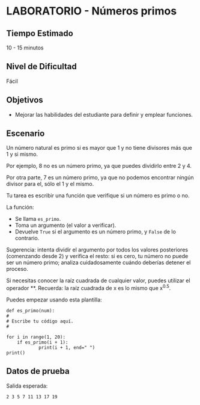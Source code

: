 # LABORATORIO - Números primos

## Tiempo Estimado

10 - 15 minutos

## Nivel de Dificultad

Fácil

## Objetivos

* Mejorar las habilidades del estudiante para definir y emplear funciones.

## Escenario

Un número natural es primo si es mayor que 1 y no tiene divisores más que 1 y si mismo.

Por ejemplo, 8 no es un número primo, ya que puedes dividirlo entre 2 y 4.

Por otra parte, 7 es un número primo, ya que no podemos encontrar ningún divisor para el, sólo el 1 y el mismo.

Tu tarea es escribir una función que verifique si un número es primo o no.

La función:

* Se llama `es_primo`.
* Toma un argumento (el valor a verificar).
* Devuelve `True` si el argumento es un número primo, y `False` de lo contrario.

Sugerencia: intenta dividir el argumento por todos los valores posteriores (comenzando desde 2) y verifica el resto: si es cero, tu número no puede ser un número primo; analiza cuidadosamente cuándo deberías detener el proceso.

Si necesitas conocer la raíz cuadrada de cualquier valor, puedes utilizar el operador **. Recuerda: la raíz cuadrada de x es lo mismo que x<sup>0.5</sup>.

Puedes empezar usando esta plantilla:

```
def es_primo(num):
#
# Escribe tu código aquí.
#

for i in range(1, 20):
	if es_primo(i + 1):
			print(i + 1, end=" ")
print()

```

## Datos de prueba

Salida esperada:

`2 3 5 7 11 13 17 19`




